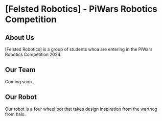 # [Felsted Robotics] - PiWars Robotics Competition

## About Us

[Felsted Robotics] is a group of students whoa are entering in the PiWars Robotics Competition 2024.

## Our Team

Coming soon...

## Our Robot

Our robot is a four wheel bot that takes design inspiration from the warthog from halo.
